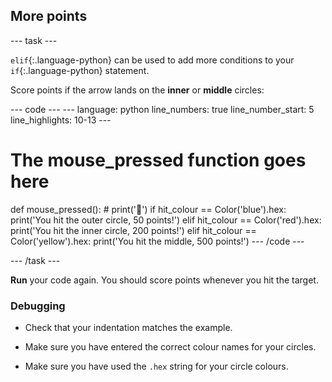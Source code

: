 <h2 class="c-project-heading--task">More points</h2>

--- task ---

`elif`{:.language-python} can be used to add more conditions to your `if`{:.language-python} statement.

Score points if the arrow lands on the **inner** or **middle** circles: 

<div class="c-project-code">
--- code ---
---
language: python
line_numbers: true
line_number_start: 5
line_highlights: 10-13
---

# The mouse_pressed function goes here
def mouse_pressed():
    # print('🎯')
    if hit_colour == Color('blue').hex:
        print('You hit the outer circle, 50 points!')
    elif hit_colour == Color('red').hex:
        print('You hit the inner circle, 200 points!')
    elif hit_colour == Color('yellow').hex:
        print('You hit the middle, 500 points!')
--- /code ---
</div>

--- /task ---

**Run** your code again. You should score points whenever you hit the target.

### Debugging

+ Check that your indentation matches the example.

+ Make sure you have entered the correct colour names for your circles. 

+ Make sure you have used the `.hex` string for your circle colours.

</div>